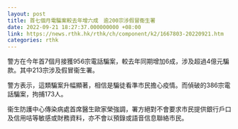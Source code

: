 ```yaml
---
layout: post
title: 首七個月電騙案較去年增六成　逾200宗涉假冒衞生署
date: 2022-09-21 18:27:37.000000000 +08:00
link: https://news.rthk.hk/rthk/ch/component/k2/1667803-20220921.htm
categories: rthk
---
```


警方在今年首7個月接獲956宗電話騙案，較去年同期增加6成，涉及超過4億元騙款。其中213宗涉及假冒衞生署。

警方表示，這類騙案升幅顯著，相信是騙徒看準市民擔心疫情。而偵破的386宗電話騙案，拘捕173人。

衞生防護中心傳染病處首席醫生歐家榮強調，署方絕對不會要求市民提供銀行戶口及信用咭等敏感或財務資料，亦不會以預錄或語音信息聯絡市民。
